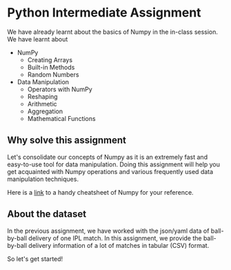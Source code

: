 # Python Intermediate Assignment

We have already learnt about the basics of Numpy in the in-class session. We have learnt about

* NumPy
    * Creating Arrays
    * Built-in Methods
    * Random Numbers
* Data Manipulation
    * Operators with NumPy
    * Reshaping
    * Arithmetic
    * Aggregation
    * Mathematical Functions

## Why solve this assignment

Let's consolidate our concepts of Numpy as it is an extremely fast and easy-to-use tool for data manipulation. 
Doing this assignment will help you get acquainted with Numpy operations and various frequently used data manipulation
techniques.

Here is a [link](https://medium.com/@kevinmsantagichia/numpy-cheat-sheet-9569f66aea83) to a handy cheatsheet of Numpy for your reference.

## About the dataset 
In the previous assignment, we have worked with the json/yaml data of ball-by-ball delivery of one IPL match.
In this assignment, we provide the ball-by-ball delivery information of a lot of matches in tabular (CSV) format.

So let's get started!
